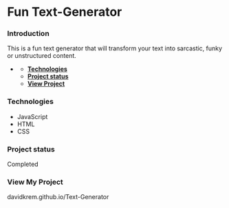 # **Fun Text-Generator**

### **Introduction**

This is a fun text generator that will transform your text into sarcastic, funky or unstructured content.

- [](#)

  - [**Technologies**](#technologies)
  - [**Project status**](#project-status)
  - [**View Project**](#other-information)

### **Technologies**

- JavaScript
- HTML
- CSS

### **Project status**

Completed

### **View My Project**
davidkrem.github.io/Text-Generator
